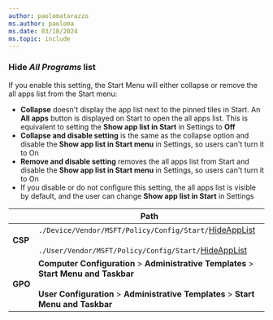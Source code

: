 ```yaml
---
author: paolomatarazzo
ms.author: paoloma
ms.date: 03/18/2024
ms.topic: include
---
```


### Hide *All Programs* list

If you enable this setting, the Start Menu will either collapse or remove the all apps list from the Start menu:

- **Collapse** doesn't display the app list next to the pinned tiles in Start. An **All apps** button is displayed on Start to open the all apps list. This is equivalent to setting the **Show app list in Start** in Settings to **Off**
- **Collapse and disable setting** is the same as the collapse option and disable the **Show app list in Start menu** in Settings, so users can't turn it to On
- **Remove and disable setting** removes the all apps list from Start and disable the **Show app list in Start menu** in Settings, so users can't turn it to On
- If you disable or do not configure this setting, the all apps list is visible by default, and the user can change **Show app list in Start** in Settings

|  | Path |
|--|--|
| **CSP** | `./Device/Vendor/MSFT/Policy/Config/Start/`[HideAppList](/windows/client-management/mdm/policy-csp-start#hideapplist)<br><br>`./User/Vendor/MSFT/Policy/Config/Start/`[HideAppList](/windows/client-management/mdm/policy-csp-start#hideapplist) |
| **GPO** | **Computer Configuration** > **Administrative Templates** > **Start Menu and Taskbar**<br><br> **User Configuration** > **Administrative Templates** > **Start Menu and Taskbar** |
